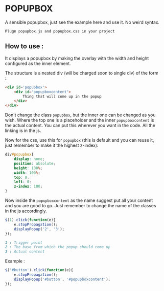 # POPUPBOX

A sensible popupbox, just see the example here and use it. No weird syntax.

`Plugn popupbox.js and popupbox.css in your project`

## How to use : 

It displays a popupbox by making the overlay with the width and height configured as the inner element.

The structure is a nested div (will be charged soon to single div) of the form :

```html
<div id='popupbox'>
    <div id="popupboxcontent">
        Thing that will come up in the popup
    </div>
</div>
```
Don't change the class `popupbox`, but the inner one can be changed as you wish.
Where the top one is a placeholder and the inner `popupboxcontent` is the actual content.
You can put this wherever you want in the code. All the linking is in the js.

Now for the css, use this for `popupbox` (this is default and you can reuse it, just remember to make it the highest z-index):
```css
div#popupbox{
    display: none;
    position: absolute;
    height: 100%;
    width: 100%;
    top: 0;
    left: 0;
    z-index: 100;
}
```
Now inside the `popupboxcontent` as the name suggest put all your content and you are good to go.
Just remember to change the name of the classes in the js accordingly.
```js
$(1).click(function(e){
    e.stopPropagation();
    displayPopup('2', '3');
});
```
```md
1 : Trigger point
2 : The base from which the popup should come up
3 : Actual content
```

Example : 
```js
$('#button').click(function(e){
    e.stopPropagation();
    displayPopup('#button', '#popupboxcontent');
});
```
